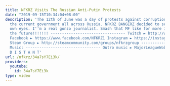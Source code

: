 ```yaml
---
title: NFKRZ Visits The Russian Anti-Putin Protests
date: "2019-09-15T10:34:04+08:00"
description: 'The 12th of June was a day of protests against corruption, Putin and
  the current government all across Russia. NFKRZ BANGERZ decided to see it with his
  own eyes. I''m a real gonzo journalist. Smash that MF like for more IRL videos in
  the future!!!!!!! --------------------------------- Twitch ► http://www.twitch.tv/nfkrz
  Facebook ► https://www.facebook.com/NFKRZ1 Instagram ► https://instagram.com/roman_nfkrz/
  Steam Group ► http://steamcommunity.com/groups/nfkrzgroup ---------------------------------
  Music: --------------------------------- Outro music ► MajorLeagueWobs/Holder -
  D I S T A N T'
url: /nfkrz/34a7sY7Ei3k/
providers:
  youtube:
    id: 34a7sY7Ei3k
type: video
---
```

